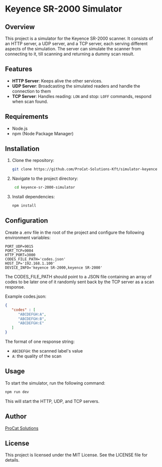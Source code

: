 # Keyence SR-2000 Simulator

## Overview

This project is a simulator for the Keyence SR-2000 scanner. It consists of an HTTP server, a UDP server, and a TCP server, each serving different aspects of the simulation. The server can simulate the scanner from connecting to it, till scanning and returning a dummy scan result.

## Features

- **HTTP Server**: Keeps alive the other services.
- **UDP Server**: Broadcasting the simulated readers and handle the connection to them
- **TCP Server**: Handles reading: ```LON``` and stop: ```LOFF``` commands, respond when scan found.

## Requirements

- Node.js
- npm (Node Package Manager)

## Installation

1. Clone the repository:
   ```bash
   git clone https://github.com/ProCat-Solutions-Kft/simulator-keyence-sr-2000
   ```

2. Navigate to the project directory:
   ```bash
    cd keyence-sr-2000-simulator
   ```

3. Install dependencies:
   ```bash
   npm install
   ```

## Configuration
Create a .env file in the root of the project and configure the following environment variables:
   ```
   PORT_UDP=9015
   PORT_TCP=9004
   HTTP_PORT=3000
   CODES_FILE_PATH='codes.json'
   HOST_IP='192.168.1.100'
   DEVICE_INFO='keyence SR-2000,keyence SR-2000'
   ```

The CODES_FILE_PATH should point to a JSON file containing an array of codes to be later one of it randomly sent back by the TCP server as a scan response.

Example codes.json:
   ```json
   {
      "codes" : [
         "ABCDEFGH:A",
         "ABCDEFGH:B",
         "ABCDEFGH:E"
      ]
   }
   ```

The format of one response string: 
- ```ABCDEFGH```: the scanned label's value
- ```A```: the quality of the scan

## Usage
To start the simulator, run the following command:
   ```bash
  npm run dev
   ```
This will start the HTTP, UDP, and TCP servers.

## Author
[ProCat Solutions](https://github.com/ProCat-Solutions-Kft/)

## License
This project is licensed under the MIT License. See the LICENSE file for details.
